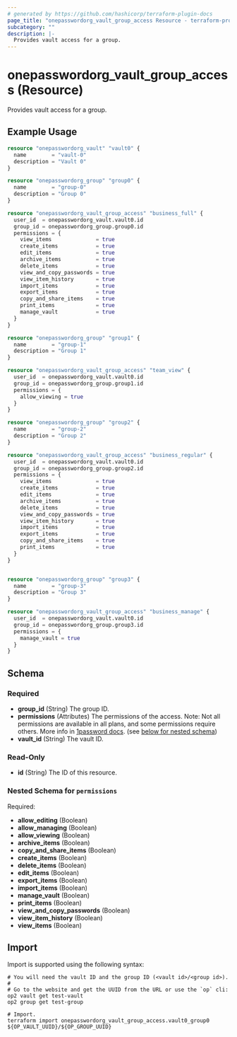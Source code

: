 ```yaml
---
# generated by https://github.com/hashicorp/terraform-plugin-docs
page_title: "onepasswordorg_vault_group_access Resource - terraform-provider-onepasswordorg"
subcategory: ""
description: |-
  Provides vault access for a group.
---
```


# onepasswordorg_vault_group_access (Resource)

Provides vault access for a group.

## Example Usage

```terraform
resource "onepasswordorg_vault" "vault0" {
  name        = "vault-0"
  description = "Vault 0"
}

resource "onepasswordorg_group" "group0" {
  name        = "group-0"
  description = "Group 0"
}

resource "onepasswordorg_vault_group_access" "business_full" {
  user_id  = onepasswordorg_vault.vault0.id
  group_id = onepasswordorg_group.group0.id
  permissions = {
    view_items              = true
    create_items            = true
    edit_items              = true
    archive_items           = true
    delete_items            = true
    view_and_copy_passwords = true
    view_item_history       = true
    import_items            = true
    export_items            = true
    copy_and_share_items    = true
    print_items             = true
    manage_vault            = true
  }
}

resource "onepasswordorg_group" "group1" {
  name        = "group-1"
  description = "Group 1"
}

resource "onepasswordorg_vault_group_access" "team_view" {
  user_id  = onepasswordorg_vault.vault0.id
  group_id = onepasswordorg_group.group1.id
  permissions = {
    allow_viewing = true
  }
}

resource "onepasswordorg_group" "group2" {
  name        = "group-2"
  description = "Group 2"
}

resource "onepasswordorg_vault_group_access" "business_regular" {
  user_id  = onepasswordorg_vault.vault0.id
  group_id = onepasswordorg_group.group2.id
  permissions = {
    view_items              = true
    create_items            = true
    edit_items              = true
    archive_items           = true
    delete_items            = true
    view_and_copy_passwords = true
    view_item_history       = true
    import_items            = true
    export_items            = true
    copy_and_share_items    = true
    print_items             = true
  }
}


resource "onepasswordorg_group" "group3" {
  name        = "group-3"
  description = "Group 3"
}

resource "onepasswordorg_vault_group_access" "business_manage" {
  user_id  = onepasswordorg_vault.vault0.id
  group_id = onepasswordorg_group.group3.id
  permissions = {
    manage_vault = true
  }
}
```

<!-- schema generated by tfplugindocs -->
## Schema

### Required

- **group_id** (String) The group ID.
- **permissions** (Attributes) The permissions of the access. Note: Not all permissions are available in all plans, and some permissions require others. More info in [1password docs](https://developer.1password.com/docs/cli/vault-permissions/). (see [below for nested schema](#nestedatt--permissions))
- **vault_id** (String) The vault ID.

### Read-Only

- **id** (String) The ID of this resource.

<a id="nestedatt--permissions"></a>
### Nested Schema for `permissions`

Required:

- **allow_editing** (Boolean)
- **allow_managing** (Boolean)
- **allow_viewing** (Boolean)
- **archive_items** (Boolean)
- **copy_and_share_items** (Boolean)
- **create_items** (Boolean)
- **delete_items** (Boolean)
- **edit_items** (Boolean)
- **export_items** (Boolean)
- **import_items** (Boolean)
- **manage_vault** (Boolean)
- **print_items** (Boolean)
- **view_and_copy_passwords** (Boolean)
- **view_item_history** (Boolean)
- **view_items** (Boolean)

## Import

Import is supported using the following syntax:

```shell
# You will need the vault ID and the group ID (<vault id>/<group id>).
#
# Go to the website and get the UUID from the URL or use the `op` cli:
op2 vault get test-vault
op2 group get test-group

# Import.
terraform import onepasswordorg_vault_group_access.vault0_group0 ${OP_VAULT_UUID}/${OP_GROUP_UUID}
```
